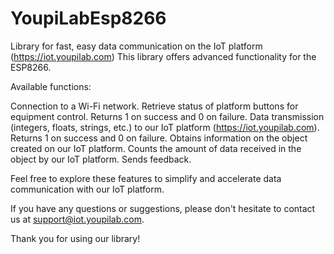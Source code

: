 # YoupiLabEsp8266
Library for fast, easy data communication on the IoT platform (https://iot.youpilab.com)
This library offers advanced functionality for the ESP8266.

Available functions:

Connection to a Wi-Fi network. Retrieve status of platform buttons for equipment control. Returns 1 on success and 0 on failure. Data transmission (integers, floats, strings, etc.) to our IoT platform (https://iot.youpilab.com). Returns 1 on success and 0 on failure. Obtains information on the object created on our IoT platform. Counts the amount of data received in the object by our IoT platform. Sends feedback.

Feel free to explore these features to simplify and accelerate data communication with our IoT platform.

If you have any questions or suggestions, please don't hesitate to contact us at support@iot.youpilab.com.

Thank you for using our library!
